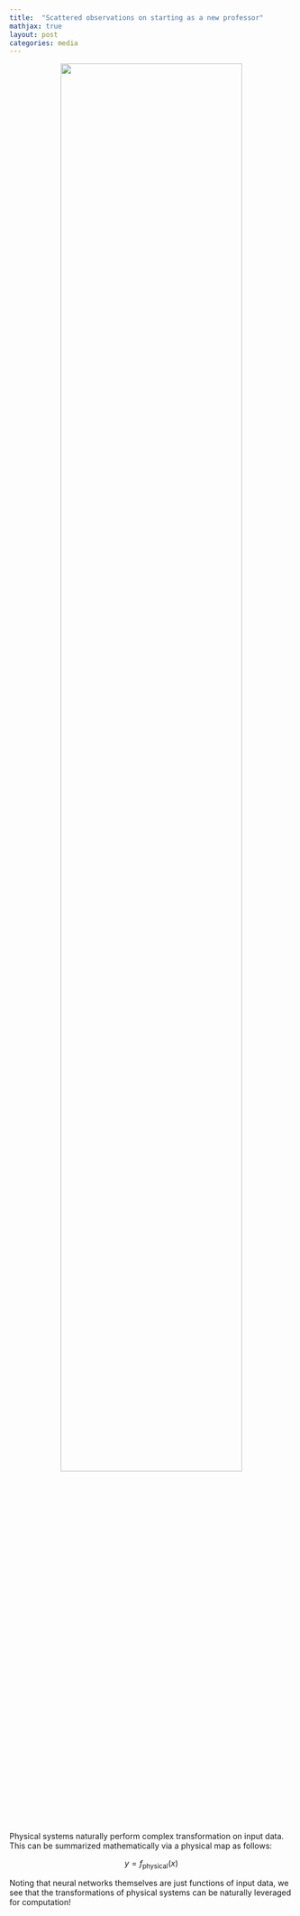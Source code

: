 ```yaml
---
title:  "Scattered observations on starting as a new professor"
mathjax: true
layout: post
categories: media
---
```


<center><img src="../images/2023-08-17/pnn.jpeg" width="80%"></center>

Physical systems naturally perform complex transformation on input data. This can be summarized mathematically via a physical map as follows: 

$$y = f_{\text{physical}}(x)$$ 

Noting that neural networks themselves are just functions of input data, we see that the transformations of physical systems can be naturally leveraged for computation!
